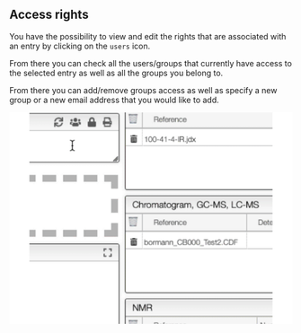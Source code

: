 
## Access rights

You have the possibility to view and edit the rights that are associated with an entry by clicking on the `users` icon.

From there you can check all the users/groups that currently have access to the selected entry as well as all the groups you belong to.

From there you can add/remove groups access as well as specify a new group or a new email address that you would like to add.

![](protection.gif)
